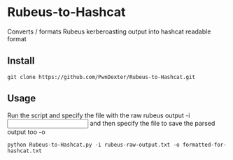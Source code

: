 # Rubeus-to-Hashcat
Converts / formats Rubeus kerberoasting output into hashcat readable format

## Install

```
git clone https://github.com/PwnDexter/Rubeus-to-Hashcat.git
```

## Usage

Run the script and specify the file with the raw rubeus output -i <input file> and then specify the file to save the parsed output too -o <output file>
```
python Rubeus-to-Hashcat.py -i rubeus-raw-output.txt -o formatted-for-hashcat.txt
```
